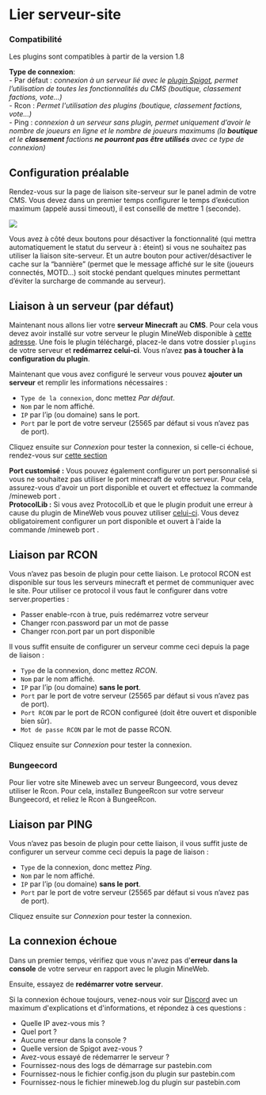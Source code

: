 # Lier serveur-site

<aside class="alert alert-warning">
  <h3>Compatibilité</h3>
  <p>Les plugins sont compatibles à partir de la version 1.8</p>
</aside>
<aside class="alert alert-info">
  <p><strong>Type de connexion</strong>:  <br>
  - Par défaut : <em>connexion à un serveur lié avec le <a href="https://github.com/MineWeb/ServerBridge/raw/master/mineweb_bridge-3.0.2.jar">plugin Spigot</a>, permet l’utilisation de toutes les fonctionnalités du CMS (boutique, classement factions, vote…)</em> <br>
  - Rcon : <em>Permet l'utilisation des plugins (boutique, classement factions, vote…)</em></br>
  - Ping : <em>connexion à un serveur sans plugin, permet uniquement d’avoir le nombre de joueurs en ligne et le nombre de joueurs maximums (la <strong>boutique</strong> et le <strong>classement</strong> factions <strong>ne pourront pas être utilisés</strong> avec ce type de connexion) </em></p>
</aside>

## Configuration préalable

Rendez-vous sur la page de liaison site-serveur sur le panel admin de votre CMS.
Vous devez dans un premier temps configurer le temps d’exécution maximum (appelé aussi timeout), il est conseillé de mettre 1 (seconde).

![](https://docs.mineweb.org/images/server_timeout.png)

<aside class="alert alert-info">
Vous avez à côté deux boutons pour désactiver la fonctionnalité (qui mettra automatiquement le statut du serveur à : éteint) si vous ne souhaitez pas utiliser la liaison site-serveur. Et un autre bouton pour activer/désactiver le cache sur la “bannière” (permet que le message affiché sur le site (joueurs connectés, MOTD…) soit stocké pendant quelques minutes permettant d’éviter la surcharge de commande au serveur).
</aside>

## Liaison à un serveur (par défaut)

Maintenant nous allons lier votre __serveur Minecraft__ au __CMS__. Pour cela vous devez avoir installé sur votre serveur le plugin MineWeb disponible à [cette adresse](https://github.com/MineWeb/ServerBridge/raw/master/mineweb_bridge-3.0.2.jar).
Une fois le plugin téléchargé, placez-le dans votre dossier `plugins` de votre serveur et __redémarrez celui-ci__.
Vous n’avez __pas à toucher à la configuration du plugin__.

Maintenant que vous avez configuré le serveur vous pouvez __ajouter un serveur__ et remplir les informations nécessaires :

- `Type de la connexion`, donc mettez _Par défaut_.
- `Nom` par le nom affiché.
- `IP` par l’ip (ou domaine) sans le port.
- `Port` par le port de votre serveur (25565 par défaut si vous n’avez pas de port).

Cliquez ensuite sur _Connexion_ pour tester la connexion, si celle-ci échoue, rendez-vous sur [cette section](https://docs.mineweb.org/#la-connexion-choue)

<aside class="alert alert-info">
<b>Port customisé :</b> Vous pouvez également configurer un port personnalisé si vous ne souhaitez pas utiliser le port minecraft de votre serveur. Pour cela, assurez-vous d'avoir un port disponible et ouvert et effectuez la commande /mineweb port <port>.
</aside>
<aside class="alert alert-warning">
<b>ProtocolLib :</b> Si vous avez ProtocolLib et que le plugin produit une erreur à cause du plugin de MineWeb vous pouvez utiliser <a href="https://github.com/MineWeb/ServerBridge/raw/no-injector/mineweb_bridge-2.0.0.jar">celui-ci</a>. Vous devez obligatoirement configurer un port disponible et ouvert à l'aide la commande /mineweb port <port>.
</aside>

## Liaison par RCON

Vous n’avez pas besoin de plugin pour cette liaison. Le protocol RCON est disponible sur tous les serveurs minecraft et permet de communiquer avec le site. Pour utiliser ce protocol il vous faut le configurer dans votre server.properties :

- Passer enable-rcon à true, puis redémarrez votre serveur
- Changer rcon.password par un mot de passe
- Changer rcon.port par un port disponible

Il vous suffit ensuite de configurer un serveur comme ceci depuis la page de liaison :

- `Type` de la connexion, donc mettez _RCON_.
- `Nom` par le nom affiché.
- `IP` par l’ip (ou domaine) __sans le port__.
- `Port` par le port de votre serveur (25565 par défaut si vous n’avez pas de port).
- `Port RCON` par le port de RCON configureé (doit être ouvert et disponible bien sûr).
- `Mot de passe RCON` par le mot de passe RCON.

Cliquez ensuite sur _Connexion_ pour tester la connexion.

<aside class="alert alert-warning">
  <h3>Bungeecord</h3>
  <p>Pour lier votre site Mineweb avec un serveur Bungeecord, vous devez utiliser le Rcon. Pour cela, installez BungeeRcon sur votre serveur Bungeecord, et reliez le Rcon à BungeeRcon.</p>
</aside>

## Liaison par PING

Vous n’avez pas besoin de plugin pour cette liaison, il vous suffit juste de configurer un serveur comme ceci depuis la page de liaison :

- `Type` de la connexion, donc mettez _Ping_.
- `Nom` par le nom affiché.
- `IP` par l’ip (ou domaine) __sans le port__.
- `Port` par le port de votre serveur (25565 par défaut si vous n’avez pas de port).

Cliquez ensuite sur _Connexion_ pour tester la connexion.

## La connexion échoue

Dans un premier temps, vérifiez que vous n'avez pas d'__erreur dans la console__ de votre serveur en rapport avec le plugin MineWeb.

Ensuite, essayez de __redémarrer votre serveur__.

Si la connexion échoue toujours, venez-nous voir sur [Discord](https://discordapp.com/invite/3QYdt8r) avec un maximum d'explications et d'informations, et répondez à ces questions :

- Quelle IP avez-vous mis ?
- Quel port ?
- Aucune erreur dans la console ?
- Quelle version de Spigot avez-vous ?
- Avez-vous essayé de rédemarrer le serveur ?
- Fournissez-nous des logs de démarrage sur pastebin.com
- Fournissez-nous le fichier config.json du plugin sur pastebin.com
- Fournissez-nous le fichier mineweb.log du plugin sur pastebin.com
